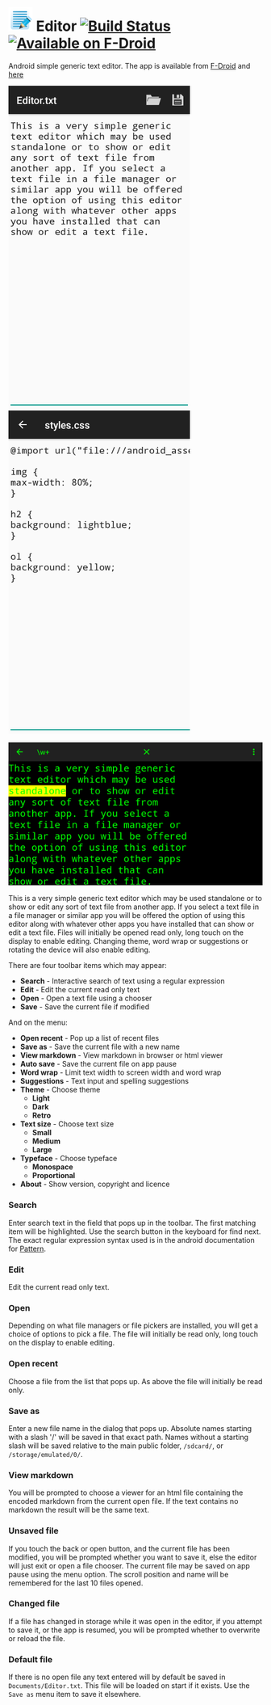 # ![Logo](src/main/res/drawable-mdpi/ic_launcher.png) Editor [![Build Status](https://travis-ci.org/billthefarmer/editor.svg?branch=master)](https://travis-ci.org/billthefarmer/editor) [![Available on F-Droid](https://f-droid.org/wiki/images/c/ca/F-Droid-button_available-on_smaller.png)](https://f-droid.org/repository/browse/?fdid=org.billthefarmer.editor)

Android simple generic text editor. The app is available from
[F-Droid](https://f-droid.org/repository/browse/?fdid=org.billthefarmer.editor)
and [here](https://github.com/billthefarmer/editor/releases)

![Editor](https://github.com/billthefarmer/billthefarmer.github.io/raw/master/images/Editor.png) ![Editor](https://github.com/billthefarmer/billthefarmer.github.io/raw/master/images/Editor-styles.png)

![Editor](https://github.com/billthefarmer/billthefarmer.github.io/raw/master/images/Editor-landscape.png)

This is a very simple generic text editor which may be used standalone
or to show or edit any sort of text file from another app. If you
select a text file in a file manager or similar app you will be
offered the option of using this editor along with whatever other apps
you have installed that can show or edit a text file. Files will
initially be opened read only, long touch on the display to enable
editing. Changing theme, word wrap or suggestions or rotating the
device will also enable editing.

There are four toolbar items which may appear:
* **Search** - Interactive search of text using a regular expression
* **Edit** - Edit the current read only text
* **Open** - Open a text file using a chooser
* **Save** - Save the current file if modified

And on the menu:
* **Open recent** - Pop up a list of recent files
* **Save as** - Save the current file with a new name
* **View markdown** - View markdown in browser or html viewer
* **Auto save** - Save the current file on app pause
* **Word wrap** - Limit text width to screen width and word wrap
* **Suggestions** - Text input and spelling suggestions
* **Theme** - Choose theme
  * **Light**
  * **Dark**
  * **Retro**
* **Text size** - Choose text size
  * **Small**
  * **Medium**
  * **Large**
* **Typeface** - Choose typeface
  * **Monospace**
  * **Proportional**
* **About** - Show version, copyright and licence

### Search
Enter search text in the field that pops up in the toolbar. The first
matching item will be highlighted. Use the search button in the
keyboard for find next. The exact regular expression syntax used is in
the android documentation for
[Pattern](https://developer.android.com/reference/java/util/regex/Pattern.html#sum).

### Edit
Edit the current read only text.

### Open
Depending on what file managers or file pickers are installed, you
will get a choice of options to pick a file. The file will initially
be read only, long touch on the display to enable editing.

### Open recent
Choose a file from the list that pops up. As above the file will
initially be read only.

### Save as
Enter a new file name in the dialog that pops up. Absolute names
starting with a slash '/' will be saved in that exact path. Names
without a starting slash will be saved relative to the main public
folder, `/sdcard/`, or `/storage/emulated/0/`.

### View markdown
You will be prompted to choose a viewer for an html file containing
the encoded markdown from the current open file. If the text contains
no markdown the result will be the same text.

### Unsaved file
If you touch the back or open button, and the current file has been
modified, you will be prompted whether you want to save it, else the
editor will just exit or open a file chooser. The current file may be
saved on app pause using the menu option. The scroll position and name
will be remembered for the last 10 files opened.

### Changed file
If a file has changed in storage while it was open in the editor, if
you attempt to save it, or the app is resumed, you will be prompted
whether to overwrite or reload the file.

### Default file
If there is no open file any text entered will by default be saved in
`Documents/Editor.txt`. This file will be loaded on start if it
exists. Use the `Save as` menu item to save it elsewhere.
